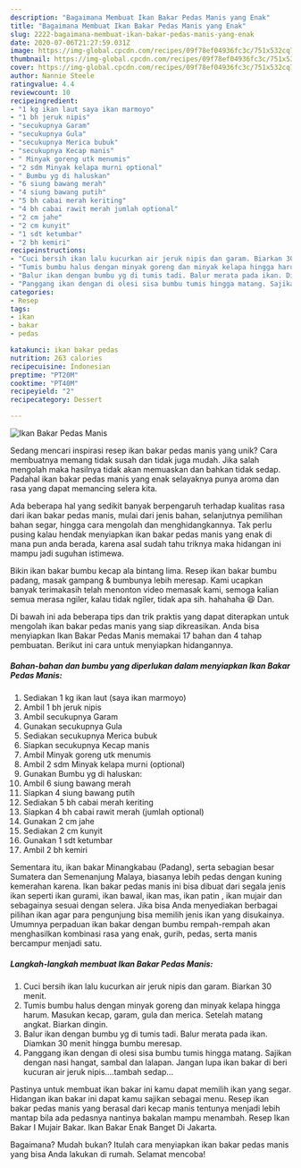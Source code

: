```yaml
---
description: "Bagaimana Membuat Ikan Bakar Pedas Manis yang Enak"
title: "Bagaimana Membuat Ikan Bakar Pedas Manis yang Enak"
slug: 2222-bagaimana-membuat-ikan-bakar-pedas-manis-yang-enak
date: 2020-07-06T21:27:59.031Z
image: https://img-global.cpcdn.com/recipes/09f78ef04936fc3c/751x532cq70/ikan-bakar-pedas-manis-foto-resep-utama.jpg
thumbnail: https://img-global.cpcdn.com/recipes/09f78ef04936fc3c/751x532cq70/ikan-bakar-pedas-manis-foto-resep-utama.jpg
cover: https://img-global.cpcdn.com/recipes/09f78ef04936fc3c/751x532cq70/ikan-bakar-pedas-manis-foto-resep-utama.jpg
author: Nannie Steele
ratingvalue: 4.4
reviewcount: 10
recipeingredient:
- "1 kg ikan laut saya ikan marmoyo"
- "1 bh jeruk nipis"
- "secukupnya Garam"
- "secukupnya Gula"
- "secukupnya Merica bubuk"
- "secukupnya Kecap manis"
- " Minyak goreng utk menumis"
- "2 sdm Minyak kelapa murni optional"
- " Bumbu yg di haluskan"
- "6 siung bawang merah"
- "4 siung bawang putih"
- "5 bh cabai merah keriting"
- "4 bh cabai rawit merah jumlah optional"
- "2 cm jahe"
- "2 cm kunyit"
- "1 sdt ketumbar"
- "2 bh kemiri"
recipeinstructions:
- "Cuci bersih ikan lalu kucurkan air jeruk nipis dan garam. Biarkan 30 menit."
- "Tumis bumbu halus dengan minyak goreng dan minyak kelapa hingga harum. Masukan kecap, garam, gula dan merica. Setelah matang angkat. Biarkan dingin."
- "Balur ikan dengan bumbu yg di tumis tadi. Balur merata pada ikan. Diamkan 30 menit hingga bumbu meresap."
- "Panggang ikan dengan di olesi sisa bumbu tumis hingga matang. Sajikan dengan nasi hangat, sambal dan lalapan. Jangan lupa ikan bakar di beri kucuran air jeruk nipis....tambah sedap..."
categories:
- Resep
tags:
- ikan
- bakar
- pedas

katakunci: ikan bakar pedas 
nutrition: 263 calories
recipecuisine: Indonesian
preptime: "PT20M"
cooktime: "PT40M"
recipeyield: "2"
recipecategory: Dessert

---
```



![Ikan Bakar Pedas Manis](https://img-global.cpcdn.com/recipes/09f78ef04936fc3c/751x532cq70/ikan-bakar-pedas-manis-foto-resep-utama.jpg)

Sedang mencari inspirasi resep ikan bakar pedas manis yang unik? Cara membuatnya memang tidak susah dan tidak juga mudah. Jika salah mengolah maka hasilnya tidak akan memuaskan dan bahkan tidak sedap. Padahal ikan bakar pedas manis yang enak selayaknya punya aroma dan rasa yang dapat memancing selera kita.

Ada beberapa hal yang sedikit banyak berpengaruh terhadap kualitas rasa dari ikan bakar pedas manis, mulai dari jenis bahan, selanjutnya pemilihan bahan segar, hingga cara mengolah dan menghidangkannya. Tak perlu pusing kalau hendak menyiapkan ikan bakar pedas manis yang enak di mana pun anda berada, karena asal sudah tahu triknya maka hidangan ini mampu jadi suguhan istimewa.

Bikin ikan bakar bumbu kecap ala bintang lima. Resep ikan bakar bumbu padang, masak gampang &amp; bumbunya lebih meresap. Kami ucapkan banyak terimakasih telah menonton video memasak kami, semoga kalian semua merasa ngiler, kalau tidak ngiler, tidak apa sih. hahahaha 😆 Dan.


Di bawah ini ada beberapa tips dan trik praktis yang dapat diterapkan untuk mengolah ikan bakar pedas manis yang siap dikreasikan. Anda bisa menyiapkan Ikan Bakar Pedas Manis memakai 17 bahan dan 4 tahap pembuatan. Berikut ini cara untuk menyiapkan hidangannya.

<!--inarticleads1-->

##### Bahan-bahan dan bumbu yang diperlukan dalam menyiapkan Ikan Bakar Pedas Manis:

1. Sediakan 1 kg ikan laut (saya ikan marmoyo)
1. Ambil 1 bh jeruk nipis
1. Ambil secukupnya Garam
1. Gunakan secukupnya Gula
1. Sediakan secukupnya Merica bubuk
1. Siapkan secukupnya Kecap manis
1. Ambil  Minyak goreng utk menumis
1. Ambil 2 sdm Minyak kelapa murni (optional)
1. Gunakan  Bumbu yg di haluskan:
1. Ambil 6 siung bawang merah
1. Siapkan 4 siung bawang putih
1. Sediakan 5 bh cabai merah keriting
1. Siapkan 4 bh cabai rawit merah (jumlah optional)
1. Gunakan 2 cm jahe
1. Sediakan 2 cm kunyit
1. Gunakan 1 sdt ketumbar
1. Ambil 2 bh kemiri


Sementara itu, ikan bakar Minangkabau (Padang), serta sebagian besar Sumatera dan Semenanjung Malaya, biasanya lebih pedas dengan kuning kemerahan karena. Ikan bakar pedas manis ini bisa dibuat dari segala jenis ikan seperti ikan gurami, ikan bawal, ikan mas, ikan patin , ikan mujair dan sebagainya sesuai dengan selera. Jika bisa Anda menyediakan berbagai pilihan ikan agar para pengunjung bisa memilih jenis ikan yang disukainya. Umumnya perpaduan ikan bakar dengan bumbu rempah-rempah akan menghasilkan kombinasi rasa yang enak, gurih, pedas, serta manis bercampur menjadi satu. 

<!--inarticleads2-->

##### Langkah-langkah membuat Ikan Bakar Pedas Manis:

1. Cuci bersih ikan lalu kucurkan air jeruk nipis dan garam. Biarkan 30 menit.
1. Tumis bumbu halus dengan minyak goreng dan minyak kelapa hingga harum. Masukan kecap, garam, gula dan merica. Setelah matang angkat. Biarkan dingin.
1. Balur ikan dengan bumbu yg di tumis tadi. Balur merata pada ikan. Diamkan 30 menit hingga bumbu meresap.
1. Panggang ikan dengan di olesi sisa bumbu tumis hingga matang. Sajikan dengan nasi hangat, sambal dan lalapan. Jangan lupa ikan bakar di beri kucuran air jeruk nipis....tambah sedap...


Pastinya untuk membuat ikan bakar ini kamu dapat memilih ikan yang segar. Hidangan ikan bakar ini dapat kamu sajikan sebagai menu. Resep ikan bakar pedas manis yang berasal dari kecap manis tentunya menjadi lebih mantap bila ada pedasnya nantinya bakalan mampu menambah. Resep Ikan Bakar I Mujair Bakar. Ikan Bakar Enak Banget Di Jakarta. 

Bagaimana? Mudah bukan? Itulah cara menyiapkan ikan bakar pedas manis yang bisa Anda lakukan di rumah. Selamat mencoba!
